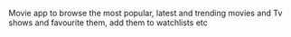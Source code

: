 Movie app to browse the most popular, latest and trending movies and Tv shows and favourite them, add them to watchlists etc
